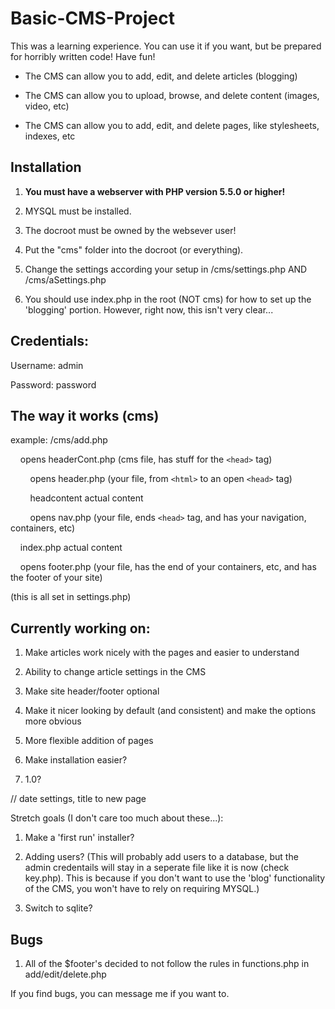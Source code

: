Basic-CMS-Project
=================

This was a learning experience. You can use it if you want, but be prepared for horribly written code! Have fun!

* The CMS can allow you to add, edit, and delete articles (blogging)

* The CMS can allow you to upload, browse, and delete content (images, video, etc)

* The CMS can allow you to add, edit, and delete pages, like stylesheets, indexes, etc

## Installation
1. **You must have a webserver with PHP version 5.5.0 or higher!**

2. MYSQL must be installed.

3. The docroot must be owned by the websever user!

4. Put the "cms" folder into the docroot (or everything).

5. Change the settings according your setup in /cms/settings.php AND /cms/aSettings.php

6. You should use index.php in the root (NOT cms) for how to set up the 'blogging' portion. However, right now, this isn't very clear...

## Credentials:
Username: admin

Password: password

## The way it works (cms)
example: /cms/add.php

&nbsp;&nbsp;&nbsp;&nbsp;opens headerCont.php (cms file, has stuff for the `<head>` tag)

&nbsp;&nbsp;&nbsp;&nbsp;&nbsp;&nbsp;&nbsp;&nbsp;opens header.php (your file, from `<html>` to an open `<head>` tag)

&nbsp;&nbsp;&nbsp;&nbsp;&nbsp;&nbsp;&nbsp;&nbsp;headcontent actual content

&nbsp;&nbsp;&nbsp;&nbsp;&nbsp;&nbsp;&nbsp;&nbsp;opens nav.php (your file, ends `<head>` tag, and has your navigation, containers, etc)

&nbsp;&nbsp;&nbsp;&nbsp;index.php actual content

&nbsp;&nbsp;&nbsp;&nbsp;opens footer.php (your file, has the end of your containers, etc, and has the footer of your site)

(this is all set in settings.php)

## Currently working on:
1. Make articles work nicely with the pages and easier to understand

2. Ability to change article settings in the CMS

3. Make site header/footer optional

4. Make it nicer looking by default (and consistent) and make the options more obvious

5. More flexible addition of pages

6. Make installation easier?

7. 1.0?

// date settings, title to new page

Stretch goals (I don't care too much about these...):

1. Make a 'first run' installer?

2. Adding users? (This will probably add users to a database, but the admin credentails will stay in a seperate file like it is now (check key.php). This is because if you don't want to use the 'blog' functionality of the CMS, you won't have to rely on requiring MYSQL.)

3. Switch to sqlite?

## Bugs
1. All of the $footer's decided to not follow the rules in functions.php in add/edit/delete.php

If you find bugs, you can message me if you want to.
